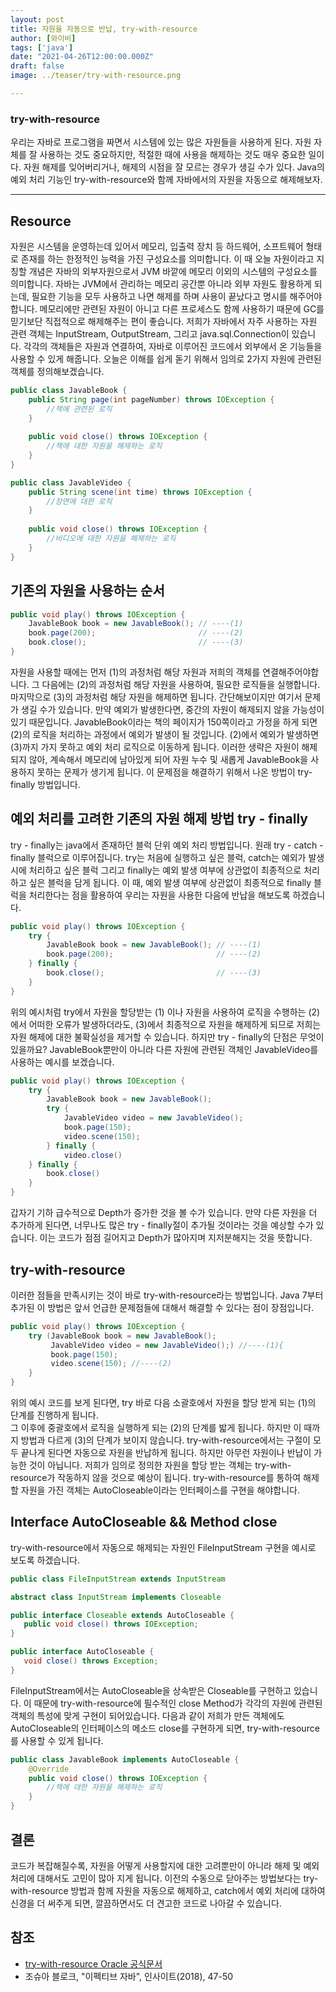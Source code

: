 ```yaml
---
layout: post  
title: 자원을 자동으로 반납, try-with-resource
author: [와이비]
tags: ['java']
date: "2021-04-26T12:00:00.000Z"
draft: false
image: ../teaser/try-with-resource.png

---
```

### try-with-resource
우리는 자바로 프로그램을 짜면서 시스템에 있는 많은 자원들을 사용하게 된다. 
자원 자체를 잘 사용하는 것도 중요하지만, 적절한 때에 사용을 해제하는 것도 매우 중요한 일이다. 
자원 해제를 잊어버리거나, 해제의 시점을 잘 모르는 경우가 생길 수가 있다. 
Java의 예외 처리 기능인 try-with-resource와 함께 자바에서의 자원을 자동으로 해제해보자.

---

## Resource
자원은 시스템을 운영하는데 있어서 메모리, 입출력 장치 등 하드웨어, 소프트웨어 형태로 존재를 하는 한정적인 능력을 가진 구성요소를 의미합니다.
이 때 오늘 자원이라고 지칭할 개념은 자바의 외부자원으로서 JVM 바깥에 메모리 이외의 시스템의 구성요소를 의미합니다.
자바는 JVM에서 관리하는 메모리 공간뿐 아니라 외부 자원도 활용하게 되는데, 필요한 기능을 모두 사용하고 나면 해제를 하며 사용이 끝났다고 명시를 해주어야 합니다.
메모리에만 관련된 자원이 아니고 다른 프로세스도 함께 사용하기 때문에 GC를 믿기보단 직접적으로 해제해주는 편이 좋습니다.
저희가 자바에서 자주 사용하는 자원 관련 객체는 InputStream, OutputStream, 그리고 java.sql.Connection이 있습니다.
각각의 객체들은 자원과 연결하여, 자바로 이루어진 코드에서 외부에서 온 기능들을 사용할 수 있게 해줍니다.
오늘은 이해를 쉽게 돋기 위해서 임의로 2가지 자원에 관련된 객체를 정의해보겠습니다.  
  

``` java
public class JavableBook {
    public String page(int pageNumber) throws IOException {
        //책에 관련된 로직
    }
    
    public void close() throws IOException {
        //책에 대한 자원을 해제하는 로직
    }
}
```

``` java
public class JavableVideo {
    public String scene(int time) throws IOException {
        //장면에 대한 로직
    }
    
    public void close() throws IOException {
        //비디오에 대한 자원을 해제하는 로직
    }
}
```

## 기존의 자원을 사용하는 순서 
``` java
public void play() throws IOException {
    JavableBook book = new JavableBook(); // ----(1)
    book.page(200);                       // ----(2)
    book.close();                         // ----(3)
}
```
자원을 사용할 때에는 먼저 (1)의 과정처럼 해당 자원과 저희의 객체를 연결해주어야합니다. 
그 다음에는 (2)의 과정처럼 해당 자원을 사용하여, 필요한 로직들을 실행합니다. 
마지막으로 (3)의 과정처럼 해당 자원을 해제하면 됩니다. 
간단해보이지만 여기서 문제가 생길 수가 있습니다. 
만약 예외가 발생한다면, 중간의 자원이 해제되지 않을 가능성이 있기 때문입니다. 
JavableBook이라는 책의 페이지가 150쪽이라고 가정을 하게 되면 (2)의 로직을 처리하는 과정에서 예외가 발생이 될 것입니다.
(2)에서 예외가 발생하면 (3)까지 가지 못하고 예외 처리 로직으로 이동하게 됩니다. 
이러한 생략은 자원이 해제되지 않아, 계속해서 메모리에 남아있게 되어 자원 누수 및 새롭게 JavableBook을 사용하지 못하는 문제가 생기게 됩니다. 
이 문제점을 해결하기 위해서 나온 방법이 try-finally 방법입니다.

## 예외 처리를 고려한 기존의 자원 해제 방법 try - finally

try - finally는 java에서 존재하던 블럭 단위 예외 처리 방법입니다.
원래 try - catch - finally 블럭으로 이루어집니다. 
try는 처음에 실행하고 싶은 블럭, catch는 예외가 발생시에 처리하고 싶은 블럭 그리고 finally는 예외 발생 여부에 상관없이 최종적으로 처리하고 싶은 블럭을 담게 됩니다. 
이 때, 예외 발생 여부에 상관없이 최종적으로 finally 블럭을 처리한다는 점을 활용하여 우리는 자원을 사용한 다음에 반납을 해보도록 하겠습니다.

``` java
public void play() throws IOException {
    try {
        JavableBook book = new JavableBook(); // ----(1)
        book.page(200);                       // ----(2)
    } finally {
        book.close();                         // ----(3)
    }
}
```
위의 예시처럼 try에서 자원을 할당받는 (1) 이나 자원을 사용하여 로직을 수행하는 (2)에서 어떠한 오류가 발생하더라도, 
(3)에서 최종적으로 자원을 해제하게 되므로 저희는 자원 해제에 대한 불확실성을 제거할 수 있습니다. 
하지만 try - finally의 단점은 무엇이 있을까요? 
JavableBook뿐만이 아니라 다른 자원에 관련된 객체인 JavableVideo를 사용하는 예시를 보겠습니다.

``` java
public void play() throws IOException {
    try {
        JavableBook book = new JavableBook();
        try {
            JavableVideo video = new JavableVideo();
            book.page(150);
            video.scene(150);
        } finally {
            video.close()
    } finally {
        book.close()
    }
}
```

갑자기 기하 급수적으로 Depth가 증가한 것을 볼 수가 있습니다. 
만약 다른 자원을 더 추가하게 된다면, 너무나도 많은 try - finally절이 추가될 것이라는 것을 예상할 수가 있습니다.
이는 코드가 점점 길어지고 Depth가 많아지며 지저분해지는 것을 뜻합니다.

## try-with-resource
이러한 점들을 만족시키는 것이 바로 try-with-resource라는 방법입니다. 
Java 7부터 추가된 이 방법은 앞서 언급한 문제점들에 대해서 해결할 수 있다는 점이 장점입니다.

``` java
public void play() throws IOException {
    try (JavableBook book = new JavableBook();
         JavableVideo video = new JavableVideo();) //----(1){
         book.page(150);
         video.scene(150); //----(2)
    }
}
```

위의 예시 코드를 보게 된다면, try 바로 다음 소괄호에서 자원을 할당 받게 되는 (1)의 단계를 진행하게 됩니다.  
그 이후에 중괄호에서 로직을 실행하게 되는 (2)의 단계를 밟게 됩니다. 
하지만 이 때까지 방법과 다르게 (3)의 단계가 보이지 않습니다. 
try-with-resource에서는 구절이 모두 끝나게 된다면 자동으로 자원을 반납하게 됩니다.
하지만 아무런 자원이나 반납이 가능한 것이 아닙니다.
저희가 임의로 정의한 자원을 할당 받는 객체는 try-with-resource가 작동하지 않을 것으로 예상이 됩니다.
try-with-resource를 통하여 해제할 자원을 가진 객체는 AutoCloseable이라는 인터페이스를 구현을 해야합니다. 

## Interface AutoCloseable && Method close
try-with-resource에서 자동으로 해제되는 자원인 FileInputStream 구현을 예시로 보도록 하겠습니다.

``` java
public class FileInputStream extends InputStream

abstract class InputStream implements Closeable

public interface Closeable extends AutoCloseable {
   public void close() throws IOException;
}

public interface AutoCloseable {
   void close() throws Exception;
}
```

FileInputStream에서는 AutoCloseable을 상속받은 Closeable를 구현하고 있습니다.
이 때문에 try-with-resource에 필수적인 close Method가 각각의 자원에 관련된 객체의 특성에 맞게 구현이 되어있습니다.
다음과 같이 저희가 만든 객체에도 AutoCloseable의 인터페이스의 메소드 close를 구현하게 되면, 
try-with-resource를 사용할 수 있게 됩니다.

``` java
public class JavableBook implements AutoCloseable {
    @Override
    public void close() throws IOException {
        //책에 대한 자원을 해제하는 로직
    }
}
```



## 결론
코드가 복잡해질수록, 자원을 어떻게 사용할지에 대한 고려뿐만이 아니라 해제 및 예외 처리에 대해서도 고민이 많아 지게 됩니다.
이전의 수동으로 닫아주는 방법보다는 try-with-resource 방법과 함께 자원을 자동으로 해제하고, catch에서 예외 처리에 대하여
신경을 더 써주게 되면, 깔끔하면서도 더 견고한 코드로 나아갈 수 있습니다.


## 참조
- [try-with-resource Oracle 공식문서](https://docs.oracle.com/javase/tutorial/essential/exceptions/tryResourceClose.html)
- 조슈아 블로크, "이펙티브 자바", 인사이트(2018), 47-50
